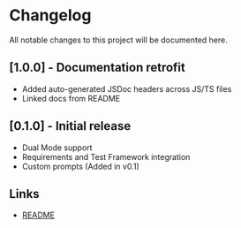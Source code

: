 <!--
MIT License
-->
# Changelog

All notable changes to this project will be documented here.
## [1.0.0] - Documentation retrofit
- Added auto-generated JSDoc headers across JS/TS files
- Linked docs from README

## [0.1.0] - Initial release
- Dual Mode support
- Requirements and Test Framework integration
- Custom prompts (Added in v0.1)

## Links
- [README](README.md)
